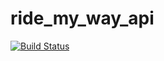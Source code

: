 # ride_my_way_api

[![Build Status](https://travis-ci.org/araaliFarooq/ride_my_way_api.svg?branch=travis_ci_intergration)](https://travis-ci.org/araaliFarooq/ride_my_way_api)